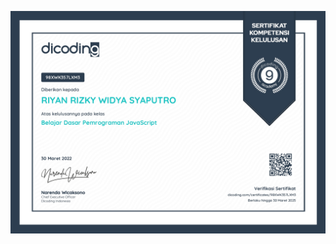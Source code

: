 ![](https://raw.githubusercontent.com/RiyanRIS/sertifikat/master/dicoding/Belajar%20Dasar%20Pemrograman%20JavaScript/dicoding-Belajar%20Dasar%20Pemrograman%20JavaScript_page-0001.jpg)